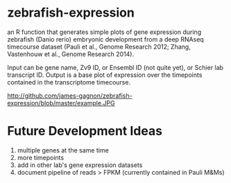 # zebrafish-expression

an R function that generates simple plots of gene expression during zebrafish (Danio rerio) embryonic development from a deep RNAseq timecourse dataset (Pauli et al., Genome Research 2012; Zhang, Vastenhouw et al., Genome Research 2014).

Input can be gene name, Zv9 ID, or Ensembl ID (not quite yet), or Schier lab transcript ID.
Output is a base plot of expression over the timepoints contained in the transcriptome timecourse.

http://github.com/james-gagnon/zebrafish-expression/blob/master/example.JPG

# Future Development Ideas

1. multiple genes at the same time
2. more timepoints
3. add in other lab's gene expression datasets
4. document pipeline of reads > FPKM (currently contained in Pauli M&Ms)
